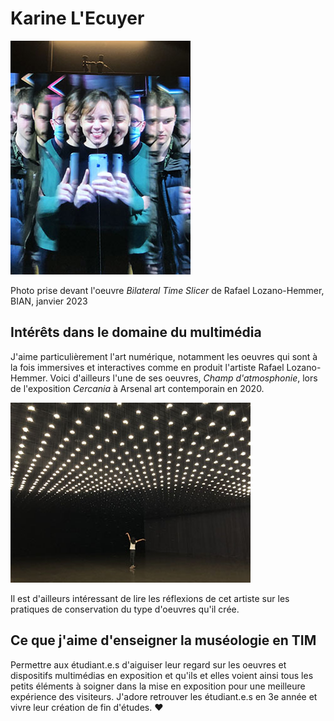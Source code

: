 # Karine L'Ecuyer
![photo de moi](photo_KL_Lozano-Hemmer_BIAN_20230110.jpg)

Photo prise devant l'oeuvre *Bilateral Time Slicer* de Rafael Lozano-Hemmer, BIAN, janvier 2023

## Intérêts dans le domaine du multimédia
J'aime particulièrement l'art numérique, notamment les oeuvres qui sont à la fois immersives et interactives comme en produit l'artiste Rafael Lozano-Hemmer. Voici d'ailleurs l'une de ses oeuvres, *Champ d'atmosphonie*, lors de l'exposition *Cercania* à Arsenal art contemporain en 2020.

![photo champ atmosphonie](photo_champ_atmosphonie_circania_20200906.jpg)

Il est d'ailleurs intéressant de lire les réflexions de cet artiste sur les pratiques de conservation du type d'oeuvres qu'il crée.

## Ce que j'aime d'enseigner la muséologie en TIM
Permettre aux étudiant.e.s d'aiguiser leur regard sur les oeuvres et dispositifs multimédias en exposition et qu'ils et elles voient ainsi tous les petits éléments à soigner dans la mise en exposition pour une meilleure expérience des visiteurs. J'adore retrouver les étudiant.e.s en 3e année et vivre leur création de fin d'études. :heart: 
